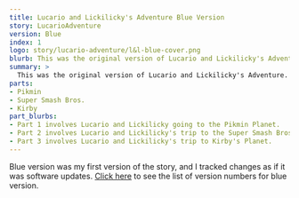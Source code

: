 ```yaml
---
title: Lucario and Lickilicky's Adventure Blue Version
story: LucarioAdventure
version: Blue
index: 1
logo: story/lucario-adventure/l&l-blue-cover.png
blurb: This was the original version of Lucario and Lickilicky's Adventure. With the version numbering system I devised, it had gotten up to Version 59.
summary: >
  This was the original version of Lucario and Lickilicky's Adventure. With the version numbering system I devised, it had gotten up to Version 59.
parts:
- Pikmin
- Super Smash Bros.
- Kirby
part_blurbs:
- Part 1 involves Lucario and Lickilicky going to the Pikmin Planet.
- Part 2 involves Lucario and Lickilicky's trip to the Super Smash Bros. World.
- Part 3 involves Lucario and Lickilicky's trip to Kirby's Planet.
---
```

Blue version was my first version of the story, and I tracked changes as if it was software updates. [Click here](/story/lucario-adventure/blue-updates.html) 
to see the list of version numbers for blue version.